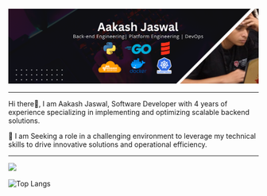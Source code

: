 
![Hi There](https://github.com/AakashJaswal/AakashJaswal/blob/main/Aakash%20Jaswal%20LinkedIn.png)
****
Hi there👋, I am Aakash Jaswal, Software Developer with 4 years of experience specializing in implementing and optimizing scalable backend solutions. 

🔭 I am Seeking a role in a challenging environment to leverage my technical skills to drive innovative solutions and operational efficiency.
****
![](https://komarev.com/ghpvc/?username=AakashJaswal&color=green)  



![Top Langs](https://github-readme-stats.vercel.app/api/top-langs/?username=AakashJaswal&layout=compact)
